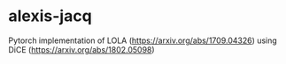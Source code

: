 # alexis-jacq
Pytorch implementation of LOLA (https://arxiv.org/abs/1709.04326) using DiCE (https://arxiv.org/abs/1802.05098)
